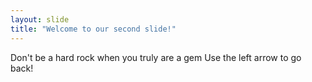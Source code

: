 ```yaml
---
layout: slide
title: "Welcome to our second slide!"
---
```

Don't be a hard rock when you truly are a gem
Use the left arrow to go back!
